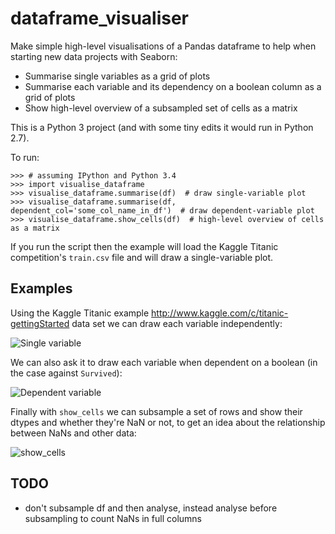 # dataframe_visualiser
Make simple high-level visualisations of a Pandas dataframe to help when starting new data projects with Seaborn:

 * Summarise single variables as a grid of plots
 * Summarise each variable and its dependency on a boolean column as a grid of plots
 * Show high-level overview of a subsampled set of cells as a matrix

This is a Python 3 project (and with some tiny edits it would run in Python 2.7).

To run:

    >>> # assuming IPython and Python 3.4
    >>> import visualise_dataframe
    >>> visualise_dataframe.summarise(df)  # draw single-variable plot
    >>> visualise_dataframe.summarise(df, dependent_col='some_col_name_in_df')  # draw dependent-variable plot
    >>> visualise_dataframe.show_cells(df)  # high-level overview of cells as a matrix

If you run the script then the example will load the Kaggle Titanic competition's `train.csv` file and will draw a single-variable plot.

## Examples

Using the Kaggle Titanic example http://www.kaggle.com/c/titanic-gettingStarted data set we can draw each variable independently: 

![Single variable](https://github.com/ianozsvald/dataframe_visualiser/blob/master/example_titanic_single_variable.png)

We can also ask it to draw each variable when dependent on a boolean (in the case against `Survived`): 

![Dependent variable](https://github.com/ianozsvald/dataframe_visualiser/blob/master/example_titanic_dependent_variable.png)

Finally with `show_cells` we can subsample a set of rows and show their dtypes and whether they're NaN or not, to get an idea about the relationship between NaNs and other data:

![show_cells](https://github.com/ianozsvald/dataframe_visualiser/blob/master/example_titanic_show_cells.png)

## TODO

 * don't subsample df and then analyse, instead analyse before subsampling to count NaNs in full columns

